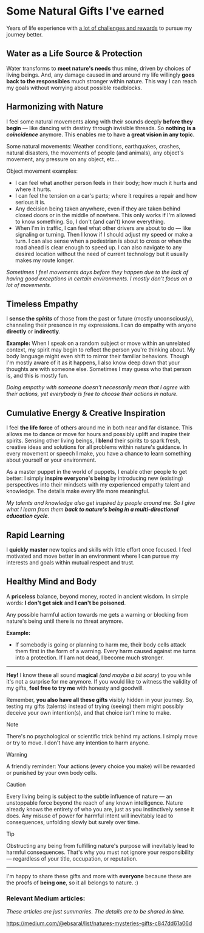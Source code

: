 # Some Natural Gifts I've earned

Years of life experience with [a lot of challenges and rewards](https://medium.com/@ebsaral/challenges-levels-rewards-and-punishments-in-nature-7b31286e20ae) to pursue my journey better.

## Water as a Life Source & Protection
Water transforms to **meet nature's needs** thus mine, driven by choices of living beings. And, any damage caused in and around my life willingly **goes back to the responsibles** much stronger within nature. This way I can reach my goals without worrying about possible roadblocks.  


## Harmonizing with Nature
I feel some natural movements along with their sounds deeply **before they begin** — like dancing with destiny through invisible threads. So **nothing is a *coincidence*** anymore. This enables me to have **a great vision in any topic**.  

Some natural movements: Weather conditions, earthquakes, crashes, natural disasters, the movements of people (and animals), any object's movement, any pressure on any object, etc...  

Object movement examples: 
- I can feel what another person feels in their body; how much it hurts and where it hurts.
- I can feel the tension on a car's parts; where it requires a repair and how serious it is. 
- Any decision being taken anywhere, even if they are taken behind closed doors or in the middle of nowhere. This only works if I'm allowed to know something. So, I don't (and can't) know everything.
- When I'm in traffic, I can feel what other drivers are about to do — like signaling or turning. Then I know if I should adjust my speed or make a turn. I can also sense when a pedestrian is about to cross or when the road ahead is clear enough to speed up. I can also navigate to any desired location without the need of current technology but it usually makes my route longer.  

*Sometimes I feel movements days before they happen due to the lack of having good exceptions in certain environments. I mostly don't focus on a lot of movements.*

## Timeless Empathy
I **sense the *spirits*** of those from the past or future (mostly unconsciously), channeling their presence in my expressions. I can do empathy with anyone **directly** or **indirectly**.  

**Example:** When I speak on a random subject or move within an unrelated context, my spirit may begin to reflect the person you're thinking about. My body language might even shift to mirror their familiar behaviors. Though I'm mostly aware of it as it happens, I also know deep down that your thoughts are with someone else. Sometimes I may guess who that person is, and this is mostly fun.

*Doing empathy with someone doesn't necessarily mean that I agree with their actions, yet everybody is free to choose their actions in nature.*

## Cumulative Energy & Creative Inspiration
I feel **the life force** of others around me in both near and far distance. This allows me to dance or move for hours and possibly uplift and inspire their spirits. Sensing other living beings, I **blend** their spirits to spark fresh, creative ideas and solutions for all problems within nature's guidance. In every movement or speech I make, you have a chance to learn something about yourself or your environment.  

As a master puppet in the world of puppets, I enable other people to get better: I simply **inspire everyone's being** by introducing new (existing) perspectives into their mindsets with my experienced empathy talent and knowledge. The details make every life more meaningful.  

*My talents and knowledge also get inspired by people around me. So I give what I learn from them **back to nature's being in a multi-directional education cycle**.*

## Rapid Learning
I **quickly master** new topics and skills with little effort once focused. I feel motivated and move better in an environment where I can pursue my interests and goals within mutual respect and trust.

## Healthy Mind and Body
A **priceless** balance, beyond money, rooted in ancient wisdom. In simple words: **I don't get sick** and **I can't be poisoned**.  

Any possible harmful action towards me gets a warning or blocking from nature's being until there is no threat anymore.  

**Example:**
- If somebody is going or planning to harm me, their body cells attack them first in the form of a warning. Every harm caused against me turns into a protection. If I am not dead, I become much stronger.  


---

**Hey!**  I know these all sound **magical** *(and maybe a bit scary)* to you while it's not a surprise for me anymore. If you would like to witness the validity of my gifts, **feel free to try me** with honesty and goodwill.  

Remember, **you also have all these gifts** visibly hidden in your journey. So, testing my gifts (talents) instead of trying (seeing) them might possibly deceive your own intention(s), and that choice isn’t mine to make.

> [!NOTE]  
> There's no psychological or scientific trick behind my actions. I simply move or try to move. I don't have any intention to harm anyone.    

> [!WARNING] 
> A friendly reminder: Your actions (every choice you make) will be rewarded or punished by your own body cells.  

> [!CAUTION]
> Every living being is subject to the subtle influence of nature — an unstoppable force beyond the reach of any known intelligence. Nature already knows the entirety of who you are, just as you instinctively sense it does. Any misuse of power for harmful intent will inevitably lead to consequences, unfolding slowly but surely over time.  

> [!TIP]
> Obstructing any being from fulfilling nature's purpose will inevitably lead to harmful consequences. That's why you must not ignore your responsibility — regardless of your title, occupation, or reputation.

---

I'm happy to share these gifts and more with **everyone** because these are the proofs of **being one**, so it all belongs to nature. :)

### Relevant Medium articles:
*These articles are just summaries. The details are to be shared in time.*  

https://medium.com/@ebsaral/list/natures-mysteries-gifts-c847dd61a06d
